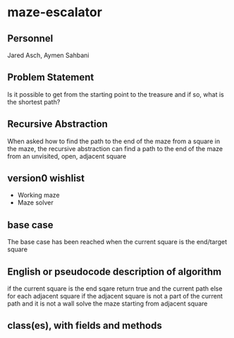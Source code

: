 # maze-escalator

## Personnel

Jared Asch, Aymen Sahbani

## Problem Statement

Is it possible to get from the starting point to the treasure and if so, what is the shortest path?

## Recursive Abstraction

When asked how to find the path to the end of the maze from a square in the maze, the recursive abstraction can find a path to the end of the maze from an unvisited, open, adjacent square

## version0 wishlist

* Working maze
* Maze solver

## base case

The base case has been reached when the current square is the end/target square

## English or pseudocode description of algorithm

if the current square is the end sqare
    return true and the current path
else
    for each adjacent square
    if the adjacent square is not a part of the current path and it is not a wall
        solve the maze starting from adjacent square

## class(es), with fields and methods
